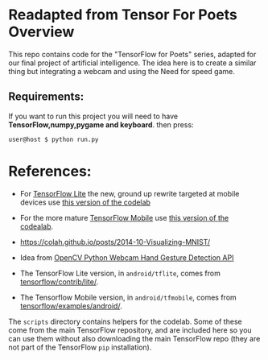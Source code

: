 # Readapted from Tensor For Poets Overview
This repo contains code for the "TensorFlow for Poets" series, adapted for our final project 
of artificial intelligence. The idea here is to create a similar thing but integrating a 
webcam and using the Need for speed game.


## Requirements:
If you want to run this project you will need to have **TensorFlow,numpy,pygame and keyboard**.
then press: 

`user@host $ python run.py`


# References:

* For [TensorFlow Lite](https://www.tensorflow.org/mobile/tflite/) the new, ground up rewrite targeted at mobile devices
  use [this version of the codelab](https://codelabs.developers.google.com/codelabs/tensorflow-for-poets-2-tflite) 
* For the more mature [TensorFlow Mobile](https://www.tensorflow.org/mobile/mobile_intro) use 
  [this version of the codealab](https://codelabs.developers.google.com/codelabs/tensorflow-for-poets-2).
* https://colah.github.io/posts/2014-10-Visualizing-MNIST/ 
* Idea from [OpenCV Python Webcam Hand Gesture Detection API](https://www.youtube.com/watch?v=oH0ZkfFoeYU)

* The TensorFlow Lite version, in `android/tflite`, comes from [tensorflow/contrib/lite/](https://github.com/tensorflow/tensorflow/tree/master/tensorflow/contrib/lite).
* The Tensorflow Mobile version, in `android/tfmobile`, comes from [tensorflow/examples/android/](https://github.com/tensorflow/tensorflow/tree/master/tensorflow/examples/android).

The `scripts` directory contains helpers for the codelab. Some of these come from the main TensorFlow repository, and are included here so you can use them without also downloading the main TensorFlow repo (they are not part of the TensorFlow `pip` installation).

